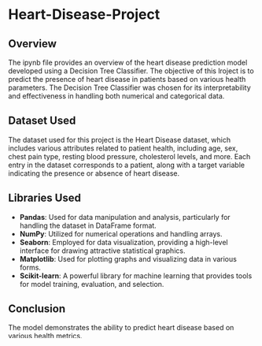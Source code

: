 # Heart-Disease-Project

## Overview
The ipynb file provides an overview of the heart disease prediction model developed using a Decision Tree Classifier. The objective of this lroject is to predict the presence of heart disease in patients based on various health parameters. The Decision Tree Classifier was chosen for its interpretability and effectiveness in handling both numerical and categorical data.

## Dataset Used
The dataset used for this project is the Heart Disease dataset, which includes various attributes related to patient health, including age, sex, chest pain type, resting blood pressure, cholesterol levels, and more. Each entry in the dataset corresponds to a patient, along with a target variable indicating the presence or absence of heart disease.

## Libraries Used
- **Pandas**: Used for data manipulation and analysis, particularly for handling the dataset in DataFrame format.
- **NumPy**: Utilized for numerical operations and handling arrays.
- **Seaborn**: Employed for data visualization, providing a high-level interface for drawing attractive statistical graphics.
- **Matplotlib**: Used for plotting graphs and visualizing data in various forms.
- **Scikit-learn**: A powerful library for machine learning that provides tools for model training, evaluation, and selection.

## Conclusion
The model demonstrates the ability to predict heart disease based on various health metrics. 

